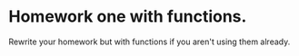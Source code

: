 # Homework one with functions.
Rewrite your homework but with functions if you aren't using them already.
